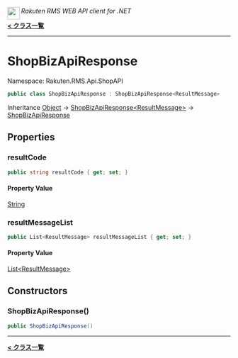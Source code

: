 <img align="left" style="height: 2em;" src="https://webservice.rakuten.co.jp/favicon.ico"><em>Rakuten RMS WEB API client for .NET</em>

[**< クラス一覧**](./)
- - -

# ShopBizApiResponse

Namespace: Rakuten.RMS.Api.ShopAPI

```csharp
public class ShopBizApiResponse : ShopBizApiResponse<ResultMessage>
```

Inheritance [Object](https://docs.microsoft.com/en-us/dotnet/api/system.object) → [ShopBizApiResponse&lt;ResultMessage&gt;](./rakuten.rms.api.shopapi.shopbizapiresponse-1) → [ShopBizApiResponse](./rakuten.rms.api.shopapi.shopbizapiresponse)

## Properties

### <a id="properties-resultcode"/>**resultCode**

```csharp
public string resultCode { get; set; }
```

#### Property Value

[String](https://docs.microsoft.com/en-us/dotnet/api/system.string)<br>

### <a id="properties-resultmessagelist"/>**resultMessageList**

```csharp
public List<ResultMessage> resultMessageList { get; set; }
```

#### Property Value

[List&lt;ResultMessage&gt;](https://docs.microsoft.com/en-us/dotnet/api/system.collections.generic.list-1)<br>

## Constructors

### <a id="constructors-.ctor"/>**ShopBizApiResponse()**

```csharp
public ShopBizApiResponse()
```


- - -
[**< クラス一覧**](./)
